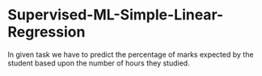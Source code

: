 # Supervised-ML-Simple-Linear-Regression
In given task we have to predict the percentage of marks expected by the student based upon the number of hours they studied.
